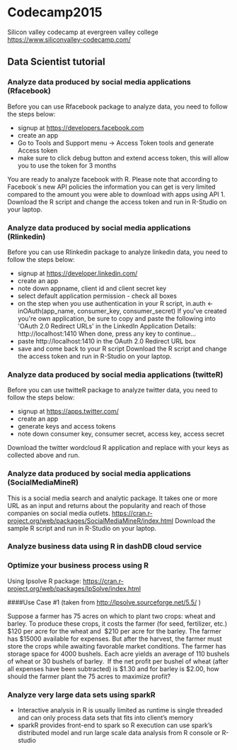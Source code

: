 # Codecamp2015
Silicon valley codecamp at evergreen valley college https://www.siliconvalley-codecamp.com/
## Data Scientist tutorial
### Analyze data produced by social media applications (Rfacebook)
Before you can use Rfacebook package to analyze data, you need to follow the steps below:
 - signup at https://developers.facebook.com
 - create an app
 - Go to Tools and Support menu -> Access Token tools and generate Access token
 - make sure to click debug button and extend access token, this will allow you to use the token for 3 months

You are ready to analyze facebook with R. Please note that according to Facebook´s new API policies the information you can get is very limited compared to the amount you were able to download with apps using API 1.
Download the R script and change the access token and run in R-Studio on your laptop.

### Analyze data produced by social media applications (Rlinkedin)
Before you can use Rlinkedin package to analyze linkedin data, you need to follow the steps below:
 - signup at https://developer.linkedin.com/
 - create an app
 - note down appname, client id and client secret key
 - select default application permission - check all boxes
 - on the step when you use authentication in your R script, 
 in.auth <- inOAuth(app_name, consumer_key, consumer_secret)
If you've created you're own application, be sure to copy and paste the following into 
 'OAuth 2.0 Redirect URLs' in the LinkedIn Application Details: http://localhost:1410 
 When done, press any key to continue...
 - paste http://localhost:1410  in the OAuth 2.0 Redirect URL box
 - save and come back to your R script
 Download the R script and change the access token and run in R-Studio on your laptop.
### Analyze data produced by social media applications (twitteR)

Before you can use twitteR package to analyze twitter data, you need to follow the steps below:
 - signup at https://apps.twitter.com/
 - create an app
 - generate keys and access tokens
 - note down consumer key, consumer secret, access key, access secret
 
Download the twitter wordcloud R application and replace with your keys as collected above and run.
### Analyze data produced by social media applications (SocialMediaMineR)
This is a social media search and analytic package. It takes one or more URL as an input and returns about the popularity and reach of those companies on social media outlets.
https://cran.r-project.org/web/packages/SocialMediaMineR/index.html
Download the sample R script and run in R-Studio on your laptop.
### Analyze business data using R in dashDB cloud service

### Optimize your business process using R 
Using lpsolve R package: https://cran.r-project.org/web/packages/lpSolve/index.html

####Use Case #1 (taken from http://lpsolve.sourceforge.net/5.5/ )

Suppose a farmer has 75 acres on which to plant two crops: wheat and barley. To produce these crops, it costs the farmer (for seed, fertilizer, etc.) $120 per acre for the wheat and  $210 per acre for the barley. The farmer has $15000 available for expenses. But after the harvest, the farmer must store the crops while awaiting favorable market conditions. The farmer has storage space for 4000 bushels. Each acre yields an average of 110 bushels of wheat or 30 bushels of barley.  If the net profit per bushel of wheat (after all expenses have been subtracted) is $1.30 and for barley is $2.00, how should the farmer plant the 75 acres to maximize profit?

### Analyze very large data sets using sparkR
 - Interactive analysis in R is usually limited as runtime is single threaded  and can only process data sets that fits into client’s memory
- sparkR provides front-end to spark so R execution can use spark’s distributed model and run large scale data analysis from R console or R-studio


 
